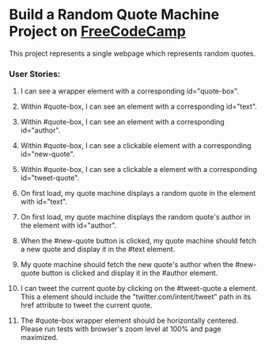 # Build a Random Quote Machine Project on [FreeCodeCamp](https://www.freecodecamp.org/)
This project represents a single webpage which represents random quotes.

### User Stories:

1. I can see a wrapper element with a corresponding id="quote-box".

1. Within #quote-box, I can see an element with a corresponding id="text".

1. Within #quote-box, I can see an element with a corresponding id="author".

1. Within #quote-box, I can see a clickable element with a corresponding id="new-quote".

1. Within #quote-box, I can see a clickable a element with a corresponding id="tweet-quote".

1. On first load, my quote machine displays a random quote in the element with id="text".

1. On first load, my quote machine displays the random quote's author in the element with id="author".

1. When the #new-quote button is clicked, my quote machine should fetch a new quote and display it in the #text element.

1. My quote machine should fetch the new quote's author when the #new-quote button is clicked and display it in the #author element.

1. I can tweet the current quote by clicking on the #tweet-quote a element. This a element should include the "twitter.com/intent/tweet" path in its href attribute to tweet the current quote.

1. The #quote-box wrapper element should be horizontally centered. Please run tests with browser's zoom level at 100% and page maximized.
